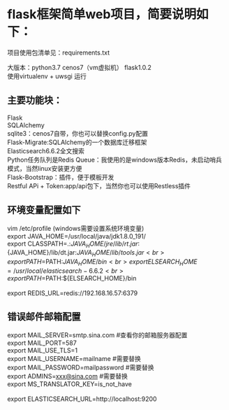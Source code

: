 flask框架简单web项目，简要说明如下：
=========================

项目使用包清单见：requirements.txt<br>

大版本：python3.7 cenos7（vm虚拟机） flask1.0.2 <br>
使用virtualenv + uwsgi 运行<br>

主要功能块：
------------
Flask<br>
SQLAlchemy <br>
sqlite3：cenos7自带，你也可以替换config.py配置<br>
Flask-Migrate:SQLAlchemy的一个数据库迁移框架<br>
Elasticsearch6.6.2全文搜索<br>
Python任务队列是Redis Queue：我使用的是windows版本Redis，未启动哨兵模式，当然linux安装更方便<br>
Flask-Bootstrap：插件，便于模板开发<br>
Restful APi + Token:app/api包下，当然你也可以使用Restless插件<br>

环境变量配置如下
--------------
vim /etc/profile (windows需要设置系统环境变量)<br>
export JAVA_HOME=/usr/local/java/jdk1.8.0_191/<br>
export CLASSPATH=.:${JAVA_HOME}/jre/lib/rt.jar:${JAVA_HOME}/lib/dt.jar:${JAVA_HOME}/lib/tools.jar<br>
export PATH=$PATH:${JAVA_HOME}/bin<br>
export ELSEARCH_HOME=/usr/local/elasticsearch-6.6.2<br>
export PATH=$PATH:${ELSEARCH_HOME}/bin<br><br>
export REDIS_URL=redis://192.168.16.57:6379<br>

错误邮件邮箱配置
----------------
export MAIL_SERVER=smtp.sina.com #查看你的邮箱服务器配置<br>
export MAIL_PORT=587<br>
export MAIL_USE_TLS=1<br>
export MAIL_USERNAME=mailname #需要替换<br>
export MAIL_PASSWORD=mailpassword #需要替换<br>
export ADMINS=xxx@sina.com #需要替换<br>
export MS_TRANSLATOR_KEY=is_not_have<br><br>
export ELASTICSEARCH_URL=http://localhost:9200<br>
